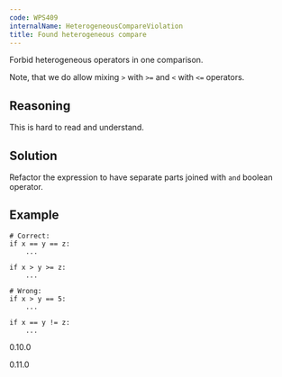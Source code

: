 ```yaml
---
code: WPS409
internalName: HeterogeneousCompareViolation
title: Found heterogeneous compare
---
```


Forbid heterogeneous operators in one comparison.

Note, that we do allow mixing `>` with `>=` and `<` with `<=` operators.

## Reasoning
This is hard to read and understand.

## Solution
Refactor the expression to have separate parts joined with `and`
boolean operator.

## Example

    # Correct:
    if x == y == z:
        ...
    
    if x > y >= z:
        ...
    
    # Wrong:
    if x > y == 5:
        ...
    
    if x == y != z:
        ...

<div class="versionadded">

0.10.0

</div>

<div class="versionchanged">

0.11.0

</div>